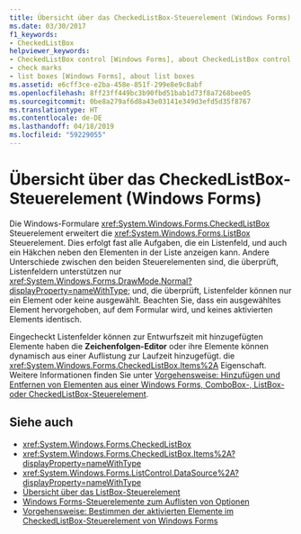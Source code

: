```yaml
---
title: Übersicht über das CheckedListBox-Steuerelement (Windows Forms)
ms.date: 03/30/2017
f1_keywords:
- CheckedListBox
helpviewer_keywords:
- CheckedListBox control [Windows Forms], about CheckedListBox control
- check marks
- list boxes [Windows Forms], about list boxes
ms.assetid: e6cff3ce-e2ba-458e-851f-299e8e9c8abf
ms.openlocfilehash: 8ff23ff449bc3b90fbd51bab1d73f8a7268bee05
ms.sourcegitcommit: 0be8a279af6d8a43e03141e349d3efd5d35f8767
ms.translationtype: HT
ms.contentlocale: de-DE
ms.lasthandoff: 04/18/2019
ms.locfileid: "59229055"
---
```

# <a name="checkedlistbox-control-overview-windows-forms"></a>Übersicht über das CheckedListBox-Steuerelement (Windows Forms)
Die Windows-Formulare <xref:System.Windows.Forms.CheckedListBox> Steuerelement erweitert die <xref:System.Windows.Forms.ListBox> Steuerelement. Dies erfolgt fast alle Aufgaben, die ein Listenfeld, und auch ein Häkchen neben den Elementen in der Liste anzeigen kann. Andere Unterschiede zwischen den beiden Steuerelementen sind, die überprüft, Listenfeldern unterstützen nur <xref:System.Windows.Forms.DrawMode.Normal?displayProperty=nameWithType>; und, die überprüft, Listenfelder können nur ein Element oder keine ausgewählt. Beachten Sie, dass ein ausgewähltes Element hervorgehoben, auf dem Formular wird, und keines aktivierten Elements identisch.  
  
 Eingecheckt Listenfelder können zur Entwurfszeit mit hinzugefügten Elemente haben die **Zeichenfolgen-Editor** oder ihre Elemente können dynamisch aus einer Auflistung zur Laufzeit hinzugefügt. die <xref:System.Windows.Forms.CheckedListBox.Items%2A> Eigenschaft. Weitere Informationen finden Sie unter [Vorgehensweise: Hinzufügen und Entfernen von Elementen aus einer Windows Forms, ComboBox-, ListBox- oder CheckedListBox-Steuerelement](add-and-remove-items-from-a-wf-combobox.md).  
  
## <a name="see-also"></a>Siehe auch

- <xref:System.Windows.Forms.CheckedListBox>
- <xref:System.Windows.Forms.CheckedListBox.Items%2A?displayProperty=nameWithType>
- <xref:System.Windows.Forms.ListControl.DataSource%2A?displayProperty=nameWithType>
- [Übersicht über das ListBox-Steuerelement](listbox-control-overview-windows-forms.md)
- [Windows Forms-Steuerelemente zum Auflisten von Optionen](windows-forms-controls-used-to-list-options.md)
- [Vorgehensweise: Bestimmen der aktivierten Elemente im CheckedListBox-Steuerelement von Windows Forms](how-to-determine-checked-items-in-the-windows-forms-checkedlistbox-control.md)
